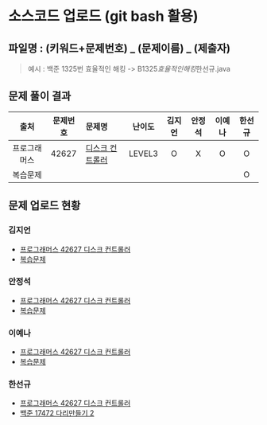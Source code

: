 # 소스코드 업로드 (git bash 활용)

## 파일명 : (키워드+문제번호) _ (문제이름) _ (제출자)

> 예시 : 백준 1325번 효율적인 해킹 -> B1325*효율적인해킹*한선규.java

## 문제 풀이 결과

<!-- Table -->

|출처|문제번호|문제명|난이도|김지언|안정석|이예나|한선규|
| :-: | :-: | :- | :-: | :-: | :-: | :-: | :-: |
|프로그래머스|42627|[디스크 컨트롤러](https://programmers.co.kr/learn/courses/30/lessons/42627)|LEVEL3|O|X|O|O|
|복습문제|||||||O|

## 문제 업로드 현황

### 김지언

- [프로그래머스 42627 디스크 컨트롤러](프로그래머스%2042627%20디스크%20컨트롤러/P42627_디스크컨트롤러_김지언.java)
- [복습문제]()

### 안정석

- [프로그래머스 42627 디스크 컨트롤러]()
- [복습문제]()

### 이예나

- [프로그래머스 42627 디스크 컨트롤러](프로그래머스%2042627%20디스크%20컨트롤러/P42627_디스크컨트롤러_이예나.java)
- [복습문제]()

### 한선규

- [프로그래머스 42627 디스크 컨트롤러](https://github.com/S6-Daejeon4-Study/D4-4idiots-Study/blob/main/5%EC%A3%BC%EC%B0%A8/%ED%94%84%EB%A1%9C%EA%B7%B8%EB%9E%98%EB%A8%B8%EC%8A%A4%2042627%20%EB%94%94%EC%8A%A4%ED%81%AC%20%EC%BB%A8%ED%8A%B8%EB%A1%A4%EB%9F%AC/P42627_%EB%94%94%EC%8A%A4%ED%81%AC%EC%BB%A8%ED%8A%B8%EB%A1%A4%EB%9F%AC_%ED%95%9C%EC%84%A0%EA%B7%9C.java)
- [백준 17472 다리만들기 2](https://github.com/S6-Daejeon4-Study/D4-4idiots-Study/blob/main/5%EC%A3%BC%EC%B0%A8/%EB%B3%B5%EC%8A%B5%EB%AC%B8%EC%A0%9C/B17472_%EB%8B%A4%EB%A6%AC%EB%A7%8C%EB%93%A4%EA%B8%B02_%ED%95%9C%EC%84%A0%EA%B7%9C.java)
